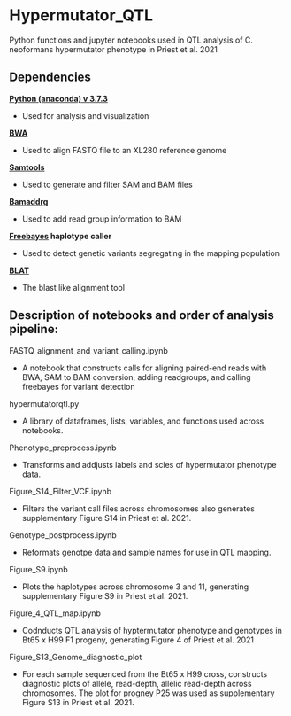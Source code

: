 # Hypermutator_QTL

Python functions and jupyter notebooks used in QTL analysis of C. neoformans hypermutator phenotype in Priest et al. 2021

## Dependencies

**[Python (anaconda) v 3.7.3](https://www.anaconda.com/)**
- Used for analysis and visualization

**[BWA](http://bio-bwa.sourceforge.net/)**
- Used to align FASTQ file to an XL280 reference genome

**[Samtools](http://www.htslib.org/)**
- Used to generate and filter SAM and BAM files

**[Bamaddrg](https://github.com/ekg/bamaddrg)**
- Used to add read group information to BAM

**[Freebayes](https://github.com/freebayes/freebayes) haplotype caller**
- Used to detect genetic variants segregating in the mapping population

**[BLAT](https://genome.ucsc.edu/FAQ/FAQblat.html)**
- The blast like alignment tool

## Description of notebooks and order of analysis pipeline:

FASTQ_alignment_and_variant_calling.ipynb
- A notebook that constructs calls for aligning paired-end reads with BWA, SAM to BAM conversion, adding readgroups, and calling freebayes for variant detection

hypermutatorqtl.py
- A library of dataframes, lists, variables, and functions used across notebooks.

Phenotype_preprocess.ipynb
- Transforms and addjusts labels and scles of hypermutator phenotype data.

Figure_S14_Filter_VCF.ipynb
- Filters the variant call files across chromosomes also generates supplementary Figure S14 in Priest et al. 2021.

Genotype_postprocess.ipynb
- Reformats genotpe data and sample names for use in QTL mapping.

Figure_S9.ipynb
- Plots the haplotypes across chromosome 3 and 11, generating supplementary Figure S9 in Priest et al. 2021.

Figure_4_QTL_map.ipynb
- Codnducts QTL analysis of hyptermutator phenotype and genotypes in Bt65 x H99 F1 progeny, generating Figure 4 of Priest et al. 2021

Figure_S13_Genome_diagnostic_plot
- For each sample sequenced from the Bt65 x H99 cross, constructs diagnostic plots of allele, read-depth, allelic read-depth across chromosomes. The plot for progney P25 was used as supplementary Figure S13 in Priest et al. 2021.
